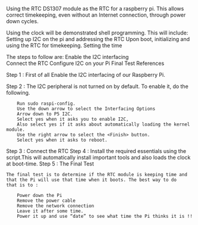 Using the RTC DS1307 module as the RTC for a raspberry pi.
This allows correct timekeeping, even without an Internet connection, through power down cycles.

Using the clock will be demonstrated shell programming. This will include:
    Setting up I2C on the pi and addressing the RTC
    Upon boot, initializing and using the RTC for timekeeping.
    Setting the time

The steps to follow are:
    Enable the I2C interfacing 	
    Connect the RTC
    Configure I2C on your Pi
    Final Test
    References


Step 1 : First of all Enable the I2C interfacing of our Raspberry Pi.
	
Step 2 : The I2C peripheral is not turned on by default. To enable it, do the following.

	    Run sudo raspi-config.
	    Use the down arrow to select the Interfacing Options
	    Arrow down to P5 I2C.
	    Select yes when it asks you to enable I2C,
	    Also select yes if it asks about automatically loading the kernel module.
	    Use the right arrow to select the <Finish> button.
	    Select yes when it asks to reboot.
 
Step 3 : Connect the RTC
Step 4 : Install the required essentials using the script.This will automatically install important tools and also loads the clock at boot-time.
Step 5 : The Final Test

	The final test is to determine if the RTC module is keeping time and that the Pi will use that time when it boots. The best way to do 		that is to :

    	Power down the Pi
    	Remove the power cable
    	Remove the network connection
    	Leave it after some time.
    	Power it up and use “date” to see what time the Pi thinks it is !!

